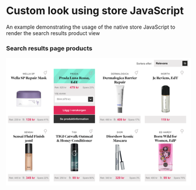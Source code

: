 # Custom look using store JavaScript

An example demonstrating the usage of the native store JavaScript to render the search results product view

### Search results page products

![Search results page products](images/custom.png)
